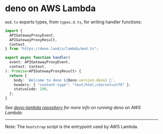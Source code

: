 # deno on AWS Lambda

`mod.ts` exports types, from `types.d.ts`, for writing handler functions:

```ts
import {
  APIGatewayProxyEvent,
  APIGatewayProxyResult,
  Context,
} from "https://deno.land/x/lambda/mod.ts";

export async function handler(
  event: APIGatewayProxyEvent,
  context: Context,
): Promise<APIGatewayProxyResult> {
  return {
    body: `Welcome to deno ${Deno.version.deno} 🦕`,
    headers: { "content-type": "text/html;charset=utf8" },
    statusCode: 200,
  };
}
```

_See [deno-lambda repository](https://github.com/hayd/deno-lambda) for more info
on running deno on AWS Lambda._

---

Note: The `bootstrap` script is the entrypoint used by AWS Lambda.
